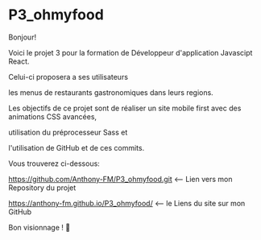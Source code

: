 # P3_ohmyfood

Bonjour!

Voici le projet 3 pour la formation de Développeur d'application Javascipt React. 

Celui-ci proposera a ses utilisateurs

les menus de restaurants gastronomiques dans leurs regions.

Les objectifs de ce projet sont de réaliser un site mobile first avec des animations CSS avancées, 

utilisation du préprocesseur Sass et

l'utilisation de GitHub et de ces commits.

Vous trouverez ci-dessous:

https://github.com/Anthony-FM/P3_ohmyfood.git <-- Lien vers mon Repository du projet 

https://anthony-fm.github.io/P3_ohmyfood/ <-- le Liens du site sur mon GitHub

Bon visionnage ! :monocle_face: